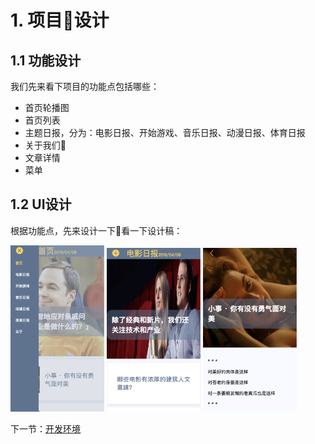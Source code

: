 # 1. 项目设计
## 1.1 功能设计
我们先来看下项目的功能点包括哪些：
  
  * 首页轮播图
  * 首页列表
  * 主题日报，分为：电影日报、开始游戏、音乐日报、动漫日报、体育日报
  * 关于我们
  * 文章详情
  * 菜单
## 1.2 UI设计
根据功能点，先来设计一下看一下设计稿：

<img src="./img/1.png" width="150px" height="50%">
<img src="./img/2.png" width="150px" height="50%">
<img src="./img/3.png" width="150px" height="50%">

下一节：<a href="./开发环境.md">开发环境</a>